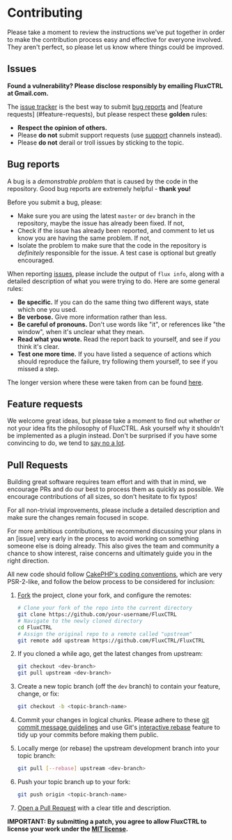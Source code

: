 # Contributing

Please take a moment to review the instructions we've put together in order to make the contribution process
easy and effective for everyone involved. They aren't perfect, so please let us know where things could be
improved.

## Issues

__Found a vulnerability? Please disclose responsibly by emailing FluxCTRL at Gmail.com.__

The [issue tracker][issues] is the best way to submit [bug reports](#bug-reports) and [feature requests]
(#feature-requests), but please respect these __golden__ rules:

- __Respect the opinion of others.__
- Please __do not__ submit support requests (use [support] channels instead).
- Please __do not__ derail or troll issues by sticking to the topic.

## Bug reports

A bug is a _demonstrable problem_ that is caused by the code in the repository. Good bug reports are
extremely helpful - __thank you!__

Before you submit a bug, please:

- Make sure you are using the latest `master` or `dev` branch in the repository, maybe the issue has
already been fixed. If not,
- Check if the issue has already been reported, and comment to let us know you are having the same
problem. If not,
- Isolate the problem to make sure that the code in the repository is _definitely_ responsible for the
issue. A test case is optional but greatly encouraged.

When reporting [issues], please include the output of `flux info`, along with a detailed description
of what you were trying to do. Here are some general rules:

- __Be specific.__ If you can do the same thing two different ways, state which one you used.
- __Be verbose.__ Give more information rather than less.
- __Be careful of pronouns.__ Don't use words like "it", or references like "the window", when it's unclear
what they mean.
- __Read what you wrote.__ Read the report back to yourself, and see if _you_ think it's clear.
- __Test one more time.__ If you have listed a sequence of actions which should reproduce the failure, try
following them yourself, to see if you missed a step.

The longer version where these were taken from can be found [here](http://www.chiark.greenend.org.uk/~sgtatham/bugs.html).

## Feature requests

We welcome great ideas, but please take a moment to find out whether or not your idea fits the philosophy
of FluxCTRL. Ask yourself why it shouldn't be implemented as a plugin instead. Don't be surprised if you
have some convincing to do, we tend to [say no a lot](http://ometer.com/features.html).

## Pull Requests

Building great software requires team effort and with that in mind, we encourage PRs and do our best to
process them as quickly as possible. We encourage contributions of all sizes, so don't hesitate to fix
typos!

For all non-trivial improvements, please include a detailed description and make sure the changes remain
focused in scope.

For more ambitious contributions, we recommend discussing your plans in an [issue] very early in the
process to avoid working on something someone else is doing already. This also gives the team and
community a chance to show interest, raise concerns and ultimately guide you in the right direction.

All new code should follow [CakePHP's coding conventions], which are very PSR-2-like, and follow the below
process to be considered for inclusion:

1. [Fork](http://help.github.com/fork-a-repo/) the project, clone your fork,
   and configure the remotes:

   ```bash
   # Clone your fork of the repo into the current directory
   git clone https://github.com/your-username/FluxCTRL
   # Navigate to the newly cloned directory
   cd FluxCTRL
   # Assign the original repo to a remote called "upstream"
   git remote add upstream https://github.com/FluxCTRL/FluxCTRL
   ```

2. If you cloned a while ago, get the latest changes from upstream:

   ```bash
   git checkout <dev-branch>
   git pull upstream <dev-branch>
   ```

3. Create a new topic branch (off the `dev` branch) to contain your feature, change, or fix:

   ```bash
   git checkout -b <topic-branch-name>
   ```

4. Commit your changes in logical chunks. Please adhere to these [git commit
   message guidelines](http://tbaggery.com/2008/04/19/a-note-about-git-commit-messages.html)
   and use Git's [interactive rebase](https://help.github.com/articles/interactive-rebase)
   feature to tidy up your commits before making them public.

5. Locally merge (or rebase) the upstream development branch into your topic branch:

   ```bash
   git pull [--rebase] upstream <dev-branch>
   ```

6. Push your topic branch up to your fork:

   ```bash
   git push origin <topic-branch-name>
   ```

7. [Open a Pull Request](https://help.github.com/articles/using-pull-requests/)
    with a clear title and description.

__IMPORTANT: By submitting a patch, you agree to allow FluxCTRL to license your work under the
[MIT license](http://opensource.org/licenses/MIT).__

[issues]:https://github.com/FluxCTRL/FluxCTRL/issues
[support]:https://github.com/FluxCTRL/FluxCTRL/blob/master/README.md#support
[CakePHP's coding conventions]:http://book.cakephp.org/3.0/en/contributing/cakephp-coding-conventions.html
